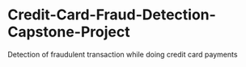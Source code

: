 # Credit-Card-Fraud-Detection-Capstone-Project
Detection of fraudulent transaction while doing credit card payments
